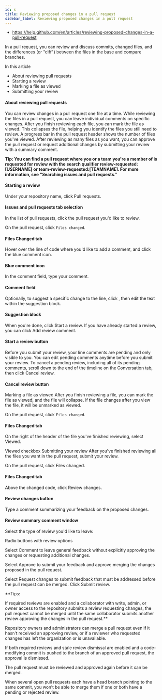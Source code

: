 ```yaml
---
id: s
title: Reviewing proposed changes in a pull request
sidebar_label: Reviewing proposed changes in a pull request
---
```



- https://help.github.com/en/articles/reviewing-proposed-changes-in-a-pull-request



In a pull request, you can review and discuss commits, changed files, and the differences (or "diff") between the files in the base and compare branches.

In this article
- About reviewing pull requests
- Starting a review
- Marking a file as viewed
- Submitting your review








#### About reviewing pull requests

You can review changes in a pull request one file at a time.
While reviewing the files in a pull request, you can leave individual comments on specific changes.
After you finish reviewing each file, you can mark the file as viewed.
This collapses the file, helping you identify the files you still need to review.
A progress bar in the pull request header shows the number of files you've viewed.
After reviewing as many files as you want, you can approve the pull request or request additional changes by submitting your review with a summary comment.

**Tip: You can find a pull request where you or a team you're a member of is requested for review with the search qualifier review-requested:[USERNAME] or team-review-requested:[TEAMNAME].
For more information, see "Searching issues and pull requests."**


#### Starting a review
Under your repository name, click  Pull requests.


#### Issues and pull requests tab selection
In the list of pull requests, click the pull request you'd like to review.


On the pull request, click  `Files changed`.


#### Files Changed tab
Hover over the line of code where you'd like to add a comment, and click the blue comment icon.


#### Blue comment icon
In the comment field, type your comment.


#### Comment field
Optionally, to suggest a specific change to the line, click , then edit the text within the suggestion block.


#### Suggestion block
When you're done, click Start a review.
If you have already started a review, you can click Add review comment.


#### Start a review button

Before you submit your review, your line comments are pending and only visible to you.
You can edit pending comments anytime before you submit your review.
To cancel a pending review, including all of its pending comments, scroll down to the end of the timeline on the Conversation tab, then click Cancel review.



#### Cancel review button

Marking a file as viewed
After you finish reviewing a file, you can mark the file as viewed, and the file will collapse. If the file changes after you view the file, it will be unmarked as viewed.



On the pull request, click  `Files changed`.

#### Files Changed tab
On the right of the header of the file you've finished reviewing, select Viewed.



Viewed checkbox
Submitting your review
After you've finished reviewing all the files you want in the pull request, submit your review.


On the pull request, click  Files changed.


#### Files Changed tab
Above the changed code, click Review changes.



#### Review changes button
Type a comment summarizing your feedback on the proposed changes.



#### Review summary comment window
Select the type of review you'd like to leave:



Radio buttons with review options



Select Comment to leave general feedback without explicitly approving the changes or requesting additional changes.



Select Approve to submit your feedback and approve merging the changes proposed in the pull request.



Select Request changes to submit feedback that must be addressed before the pull request can be merged.
Click Submit review.



**Tips:


If required reviews are enabled and a collaborator with write, admin, or owner access to the repository submits a review requesting changes, the pull request cannot be merged until the same collaborator submits another review approving the changes in the pull request.**






Repository owners and administrators can merge a pull request even if it hasn't received an approving review, or if a reviewer who requested changes has left the organization or is unavailable.


If both required reviews and stale review dismissal are enabled and a code-modifying commit is pushed to the branch of an approved pull request, the approval is dismissed.

The pull request must be reviewed and approved again before it can be merged.



When several open pull requests each have a head branch pointing to the same commit, you won’t be able to merge them if one or both have a pending or rejected review.
